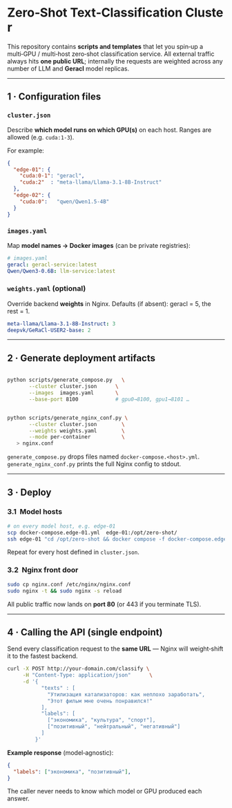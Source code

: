 # Zero‑Shot Text‑Classification Cluster

This repository contains **scripts and templates** that let you spin‑up a multi‑GPU / multi‑host zero‑shot classification service.
All external traffic always hits **one public URL**; internally the requests are weighted across any number of LLM and **Geracl** model replicas.

---

## 1 · Configuration files

### `cluster.json`

Describe **which model runs on which GPU(s)** on each host.
Ranges are allowed (e.g. `cuda:1-3`).

For example:

```json
{
  "edge-01": {
    "cuda:0-1": "geracl",
    "cuda:2"  : "meta-llama/Llama-3.1-8B-Instruct"
  },
  "edge-02": {
    "cuda:0":   "qwen/Qwen1.5-4B"
  }
}
```

### `images.yaml`

Map **model names → Docker images** (can be private registries):

```yaml
# images.yaml
geracl: geracl-service:latest
Qwen/Qwen3-0.6B: llm-service:latest
```

### `weights.yaml` (optional)

Override backend **weights** in Nginx.
Defaults (if absent): geracl = 5, the rest = 1.

```yaml
meta-llama/Llama-3.1-8B-Instruct: 3
deepvk/GeRaCl-USER2-base: 2
```

---

## 2 · Generate deployment artifacts

```bash

python scripts/generate_compose.py   \
       --cluster cluster.json      \
       --images  images.yaml       \
       --base-port 8100            # gpu0→8100, gpu1→8101 …


python scripts/generate_nginx_conf.py \
       --cluster cluster.json        \
       --weights weights.yaml        \
       --mode per-container          \
   > nginx.conf
```

`generate_compose.py` drops files named `docker-compose.<host>.yml`.
`generate_nginx_conf.py` prints the full Nginx config to stdout.

---

## 3 · Deploy

### 3.1  Model hosts

```bash
# on every model host, e.g. edge‑01
scp docker-compose.edge-01.yml  edge-01:/opt/zero-shot/
ssh edge-01 "cd /opt/zero-shot && docker compose -f docker-compose.edge-01.yml up -d"
```

Repeat for every host defined in `cluster.json`.

### 3.2  Nginx front door

```bash
sudo cp nginx.conf /etc/nginx/nginx.conf
sudo nginx -t && sudo nginx -s reload
```

All public traffic now lands on **port 80** (or 443 if you terminate TLS).

---

## 4 · Calling the API (single endpoint)

Send every classification request to the **same URL** — Nginx will weight‑shift it to the fastest backend.

```bash
curl -X POST http://your-domain.com/classify \
     -H "Content-Type: application/json"      \
     -d '{
           "texts" : [
             "Утилизация катализаторов: как неплохо заработать",
             "Этот фильм мне очень понравился!"
           ],
           "labels": [
             ["экономика", "культура", "спорт"],
             ["позитивный", "нейтральный", "негативный"]
           ]
         }'
```

**Example response** (model‑agnostic):

```json
{
  "labels": ["экономика", "позитивный"],
}
```

The caller never needs to know which model or GPU produced each answer.
